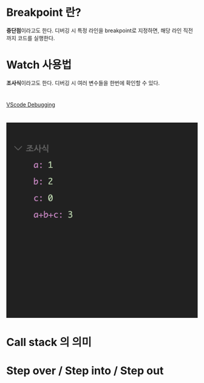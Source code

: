 # Breakpoint 란?
**중단점**이라고도 한다. 디버깅 시 특정 라인을 breakpoint로 지정하면, 해당 라인 직전까지 코드를 실행한다.

# Watch 사용법
**조사식**이라고도 한다. 디버깅 시 여러 변수들을 한번에 확인할 수 있다.
#
[VScode Debugging](https://code.visualstudio.com/docs/editor/debugging)
#  
![조사식 창](./img/watch.png)

# Call stack 의 의미

# Step over / Step into / Step out